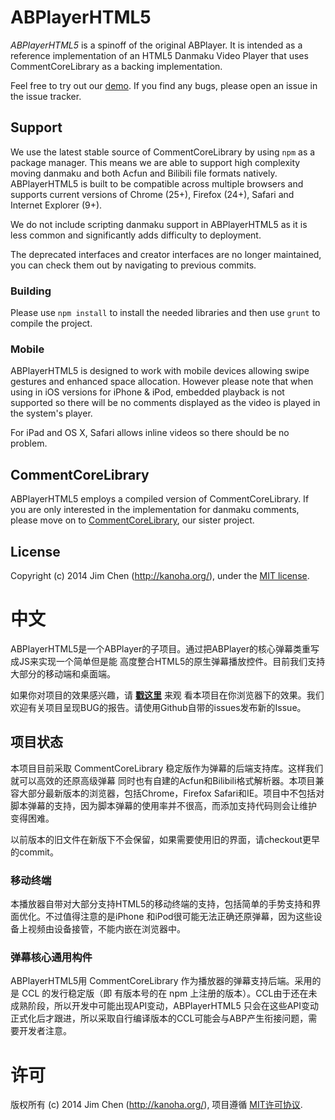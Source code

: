 # ABPlayerHTML5

*ABPlayerHTML5* is a spinoff of the original ABPlayer. 
It is intended as a reference implementation of an HTML5 Danmaku Video Player 
that uses CommentCoreLibrary as a backing implementation.

Feel free to try out our [demo](http://jabbany.github.io/ABPlayerHTML5/build).
If you find any bugs, please open an issue in the issue tracker.

## Support

We use the latest stable source of CommentCoreLibrary by using `npm` as a package
manager. This means we are able to support high complexity moving danmaku and 
both Acfun and Bilibili file formats natively. ABPlayerHTML5 is built to be 
compatible across multiple browsers and supports current versions of 
Chrome (25+), Firefox (24+), Safari and Internet Explorer (9+). 

We do not include scripting danmaku support in ABPlayerHTML5 as it is less common
and significantly adds difficulty to deployment.

The deprecated interfaces and creator interfaces are no longer maintained, you 
can check them out by navigating to previous commits.

### Building

Please use `npm install` to install the needed libraries and then use `grunt` to
compile the project.

### Mobile

ABPlayerHTML5 is designed to work with mobile devices allowing swipe gestures 
and enhanced space allocation. However please note that when using in iOS 
versions for iPhone & iPod, embedded playback is not supported so there will be 
no comments displayed as the video is played in the system's player. 

For iPad and OS X, Safari allows inline videos so there should be no problem.

## CommentCoreLibrary

ABPlayerHTML5 employs a compiled version of CommentCoreLibrary. If you are only 
interested in the implementation for danmaku comments, please move on to 
[CommentCoreLibrary](https://github.com/jabbany/CommentCoreLibrary), our sister
project.

## License

Copyright (c) 2014 Jim Chen (http://kanoha.org/), under the 
[MIT license](http://www.opensource.org/licenses/mit-license.php).

# 中文

ABPlayerHTML5是一个ABPlayer的子项目。通过把ABPlayer的核心弹幕类重写成JS来实现一个简单但是能
高度整合HTML5的原生弹幕播放控件。目前我们支持大部分的移动端和桌面端。

如果你对项目的效果感兴趣，请 **[戳这里](http://jabbany.github.io/ABPlayerHTML5/build)** 来观
看本项目在你浏览器下的效果。我们欢迎有关项目呈现BUG的报告。请使用Github自带的issues发布新的Issue。

## 项目状态

本项目目前采取 CommentCoreLibrary 稳定版作为弹幕的后端支持库。这样我们就可以高效的还原高级弹幕
同时也有自建的Acfun和Bilibili格式解析器。本项目兼容大部分最新版本的浏览器，包括Chrome，Firefox
Safari和IE。项目中不包括对脚本弹幕的支持，因为脚本弹幕的使用率并不很高，而添加支持代码则会让维护
变得困难。

以前版本的旧文件在新版下不会保留，如果需要使用旧的界面，请checkout更早的commit。

### 移动终端
本播放器自带对大部分支持HTML5的移动终端的支持，包括简单的手势支持和界面优化。不过值得注意的是iPhone
和iPod很可能无法正确还原弹幕，因为这些设备上视频由设备接管，不能内嵌在浏览器中。

### 弹幕核心通用构件
ABPlayerHTML5用 CommentCoreLibrary 作为播放器的弹幕支持后端。采用的是 CCL 的发行稳定版（即
有版本号的在 npm 上注册的版本）。CCL由于还在未成熟阶段，所以开发中可能出现API变动，ABPlayerHTML5
只会在这些API变动正式化后才跟进，所以采取自行编译版本的CCL可能会与ABP产生衔接问题，需要开发者注意。

# 许可
版权所有 (c) 2014 Jim Chen (http://kanoha.org/), 项目遵循 
[MIT许可协议](http://www.opensource.org/licenses/mit-license.php).
